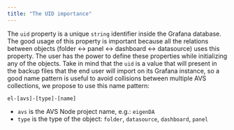 ```yaml
---
title: "The UID importance"
---
```


The `uid` property is a unique `string` identifier inside the Grafana database. The good usage of this property is important because all the relations between objects (folder ↔ panel ↔ dashboard ↔ datasource) uses this property. The user has the power to define these properties while initializing any of the objects. Take in mind that the `uid` is a value that will present in the backup files that the end user will import on its Grafana instance, so a good name pattern is useful to avoid collisions between multiple AVS collections, we propose to use this name pattern:

```
el-[avs]-[type]-[name]
```

- `avs` is the AVS Node project name, e.g.: `eigenDA`
- `type` is the type of the object: `folder`,   `datasource`, `dashboard`, `panel`
